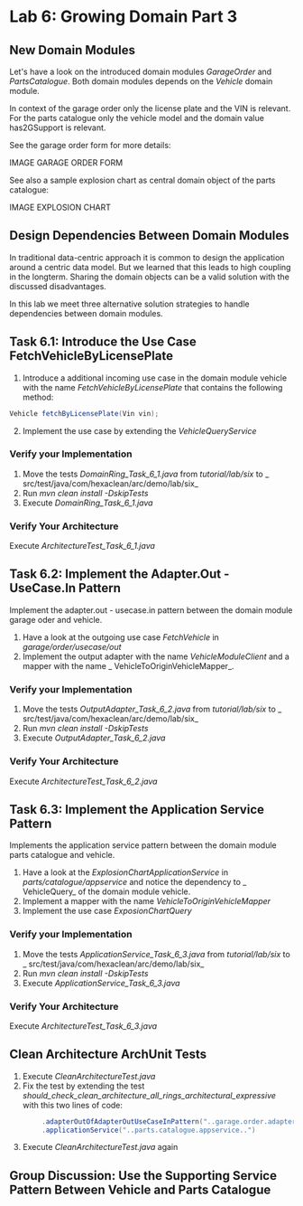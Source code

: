 # Lab 6: Growing Domain Part 3

## New Domain Modules

Let's have a look on the introduced domain modules _GarageOrder_ and _PartsCatalogue_. Both domain modules depends on
the _Vehicle_ domain module.

In context of the garage order only the license plate and the VIN is relevant. For the parts catalogue only the vehicle
model and the domain value has2GSupport is relevant.

See the garage order form for more details:

IMAGE GARAGE ORDER FORM

See also a sample explosion chart as central domain object of the parts catalogue:

IMAGE EXPLOSION CHART

## Design Dependencies Between Domain Modules

In traditional data-centric approach it is common to design the application around a centric data model. But we learned
that this leads to high coupling in the longterm. Sharing the domain objects can be a valid solution with the discussed
disadvantages.

In this lab we meet three alternative solution strategies to handle dependencies between domain modules.

## Task 6.1: Introduce the Use Case FetchVehicleByLicensePlate

1. Introduce a additional incoming use case in the domain module vehicle with the name _FetchVehicleByLicensePlate_ that
   contains the following method:

```java
Vehicle fetchByLicensePlate(Vin vin);
```

2. Implement the use case by extending the _VehicleQueryService_

### Verify your Implementation

1. Move the tests _DomainRing_Task_6_1.java_ from _tutorial/lab/six_ to _
   src/test/java/com/hexaclean/arc/demo/lab/six_
2. Run _mvn clean install -DskipTests_
3. Execute _DomainRing_Task_6_1.java_

### Verify Your Architecture

Execute _ArchitectureTest_Task_6_1.java_

## Task 6.2: Implement the Adapter.Out - UseCase.In Pattern

Implement the adapter.out - usecase.in pattern between the domain module garage oder and vehicle.

1. Have a look at the outgoing use case _FetchVehicle_ in _garage/order/usecase/out_
2. Implement the output adapter with the name _VehicleModuleClient_ and a mapper with the name _
   VehicleToOriginVehicleMapper_.

### Verify your Implementation

1. Move the tests _OutputAdapter_Task_6_2.java_ from _tutorial/lab/six_ to _
   src/test/java/com/hexaclean/arc/demo/lab/six_
2. Run _mvn clean install -DskipTests_
3. Execute _OutputAdapter_Task_6_2.java_

### Verify Your Architecture

Execute _ArchitectureTest_Task_6_2.java_

## Task 6.3: Implement the Application Service Pattern

Implements the application service pattern between the domain module parts catalogue and vehicle.

1. Have a look at the _ExplosionChartApplicationService_ in _parts/catalogue/appservice_ and notice the dependency to _
   VehicleQuery_ of the domain module vehicle.
2. Implement a mapper with the name _VehicleToOriginVehicleMapper_
3. Implement the use case _ExposionChartQuery_

### Verify your Implementation

1. Move the tests _ApplicationService_Task_6_3.java_ from _tutorial/lab/six_ to _
   src/test/java/com/hexaclean/arc/demo/lab/six_
2. Run _mvn clean install -DskipTests_
3. Execute _ApplicationService_Task_6_3.java_

### Verify Your Architecture

Execute _ArchitectureTest_Task_6_3.java_

## Clean Architecture ArchUnit Tests

1. Execute _CleanArchitectureTest.java_
2. Fix the test by extending the test _should_check_clean_architecture_all_rings_architectural_expressive_ with this two lines of code:

```java
        .adapterOutOfAdapterOutUseCaseInPattern("..garage.order.adapter.out..")
        .applicationService("..parts.catalogue.appservice..")
```
3. Execute _CleanArchitectureTest.java_ again


## Group Discussion: Use the Supporting Service Pattern Between Vehicle and Parts Catalogue